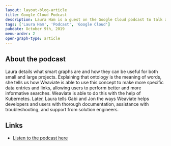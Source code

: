 ```yaml
---
layout: layout-blog-article
title: Google Cloud Podcast
description: Laura Ham is a guest on the Google Cloud podcast to talk about Weaviate and SeMI
tags: ['Laura Ham', 'Podcast', 'Google Cloud']
pubdate: October 9th, 2019
menu-order: 2
open-graph-type: article
---
```


## About the podcast

Laura details what smart graphs are and how they can be useful for both small and large projects. Explaining that ontology is the meaning of words, she tells us how Weaviate is able to use this concept to make more specific data entries and links, allowing users to perform better and more informative searches. Weaviate is able to do this with the help of Kubernetes. Later, Laura tells Gabi and Jon the ways Weaviate helps developers and users with thorough documentation, assistance with troubleshooting, and support from solution engineers.

## Links

- [Listen to the podcast here](https://www.gcppodcast.com/post/episode-198-semi-technologies-with-laura-ham/)